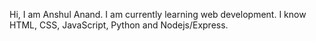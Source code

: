 Hi, I am Anshul Anand. I am currently learning web development. I know HTML, CSS, JavaScript, Python and Nodejs/Express.
